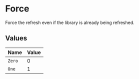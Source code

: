 # Force

Force the refresh even if the library is already being refreshed.


## Values

| Name   | Value  |
| ------ | ------ |
| `Zero` | 0      |
| `One`  | 1      |